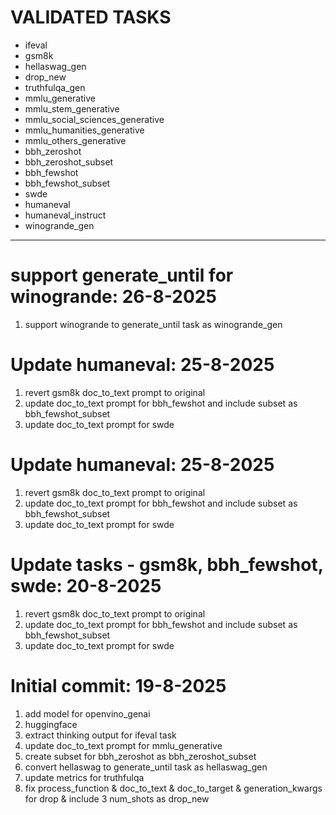 # VALIDATED TASKS
- ifeval
- gsm8k
- hellaswag_gen
- drop_new
- truthfulqa_gen
- mmlu_generative
- mmlu_stem_generative
- mmlu_social_sciences_generative
- mmlu_humanities_generative
- mmlu_others_generative
- bbh_zeroshot
- bbh_zeroshot_subset
- bbh_fewshot
- bbh_fewshot_subset
- swde
- humaneval
- humaneval_instruct
- winogrande_gen

-----------------------------------------
# support generate_until for winogrande: 26-8-2025
1. support winogrande to generate_until task as winogrande_gen

# Update humaneval: 25-8-2025
1. revert gsm8k doc_to_text prompt to original
2. update doc_to_text prompt for bbh_fewshot and include subset as bbh_fewshot_subset
3. update doc_to_text prompt for swde

# Update humaneval: 25-8-2025
1. revert gsm8k doc_to_text prompt to original
2. update doc_to_text prompt for bbh_fewshot and include subset as bbh_fewshot_subset
3. update doc_to_text prompt for swde

# Update tasks - gsm8k, bbh_fewshot, swde: 20-8-2025
1. revert gsm8k doc_to_text prompt to original
2. update doc_to_text prompt for bbh_fewshot and include subset as bbh_fewshot_subset
3. update doc_to_text prompt for swde

# Initial commit: 19-8-2025
1. add model for openvino_genai
2. huggingface
3. extract thinking output for ifeval task
4. update doc_to_text prompt for mmlu_generative
5. create subset for bbh_zeroshot as bbh_zeroshot_subset
6. convert hellaswag to generate_until task as hellaswag_gen
7. update metrics for truthfulqa
8. fix process_function & doc_to_text & doc_to_target & generation_kwargs for drop & include 3 num_shots as drop_new 